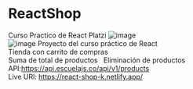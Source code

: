 # ReactShop
Curso Practico de React Platzi 
![image](https://user-images.githubusercontent.com/56416438/230522909-95cb7789-8aaa-4a0f-8e8c-cb34a60ee53c.png)  
![image](https://user-images.githubusercontent.com/56416438/230522928-e4df4d40-b2a1-475d-b4c6-7c973c7dabbc.png)
Proyecto del curso práctico de React  
Tienda con carrito de compras  
Suma de total de productos   
Eliminación de productos  
API:https://api.escuelajs.co/api/v1/products  
Live URl: https://react-shop-k.netlify.app/
